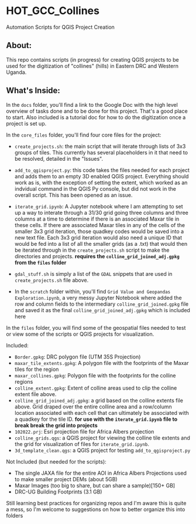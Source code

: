 # HOT_GCC_Collines
Automation Scripts for QGIS Project Creation

About:
----------------------
This repo contains scripts (in progress) for creating QGIS projects to be
used for the digitization of "collines" (hills) in Eastern DRC and Western
Uganda.

What's Inside:
----------------------
In the `docs` folder, you'll find a link to the Google Doc with the high level
overview of tasks done and to be done for this project. That's a good place to
start. Also included is a tutorial doc for how to do the digitization once a
project is set up.

In the `core_files` folder, you'll find four core files for the project:

- `create_projects.sh`: the main script that will iterate through lists of
3x3 groups of tiles. This currently has several placeholders in it that need
to be resolved, detailed in the "Issues".

- `add_to_qgisproject.py`: this code takes the files needed for each project
and adds them to an empty 3D enabled QGIS project. Everything should work as
is, with the exception of setting the extent, which worked as an indvidual
command in the QGIS Py console, but did not work in the overall script. This
has been opened as an issue.

- `iterate_grid.ipynb`: A Jupyter notebook where I
am attempting to set up a way to interate through a 31/30 grid going three
columns and three columns at a time to determine if there is an associated
Maxar tile in these cells.  If there are associated Maxar tiles in any of
the cells of the smaller 3x3 grid iteration, those quadkey codes would be
saved into a new text file. Each 3x3 grid iteration would also need a unique
ID that would be fed into a list of all the smaller grids (as a .txt) that
would then be iterated through in the `create_projects.sh` script to make
the directories and projects. **requires the `colline_grid_joined_adj.gpkg` from
the `files` folder**

- `gdal_stuff.sh` is simply a list of the `GDAL` snippets that are used in
`create_projects.sh` file above.

- In the `scratch` folder within, you'll find `Grid Value and Geopandas Exploration.ipynb`,
a very messy Jupyter Notebook where added the row and column fields to the 
intermediary `colline_grid_joined.gpkg` file and saved it as the final 
`colline_grid_joined_adj.gpkg` which is included here

In the `files` folder, you will find some of the geospatial files needed to test
or view some of the scripts or QGIS projects for visualization.

Included:
- `Border.gpkg`: DRC polygon file (UTM 35S Projection)
- `maxar_tile_extents.gpkg`: A polygon file with the footprints of the Maxar tiles
for the region
- `maxar_collines.gpkg`: Polygon file with the footprints for the colline regions
- `colline_extent.gpkg`: Extent of colline areas used to clip the colline extent
file above.
- `colline_grid_joined_adj.gpkg`: a grid based on the colline extents file above.
Grid draped over the entire colline area and a row/column location associated
with each cell that can ultimately be associated with a quadkey for the tile ID.
**for use with the `iterate_grid.ipynb` file to break
break the grid into projects**
- `102022.prj`: Esri projection file for Africa Albers projection
- `colline_grids.qgs`: a QGIS project for viewing the colline tile extents and the grid
for visualization of files for `iterate_grid.ipynb`.
- `3d_template_clean.qgs`: a QGIS project for testing `add_to_qgisproject.py`

Not Included (but needed for the scripts):
- The single JAXA file for the entire AOI in Africa Albers Projections used to make smaller project DEMs (about 5GB)
- Maxar Images (too big to share, but can share a sample)[150+ GB]
- DRC-UG Building Footprints (3.1 GB)


Still learning best practices for organizing repos and I'm aware this is quite a
mess, so I'm welcome to suggestions on how to better organize this into folders
